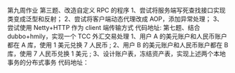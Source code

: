 第九周作业
第三题、改造自定义 RPC 的程序
1、尝试将服务端写死查找接口实现类变成泛型和反射；
2、尝试将客户端动态代理改成 AOP，添加异常处理；
3、尝试使用 Netty+HTTP 作为 client 端传输方式
代码地址:
第七题、结合 dubbo+hmily，实现一个 TCC 外汇交易处理
1、用户 A 的美元账户和人民币账户都在 A 库，使用 1 美元兑换 7 人民币 ;
2、用户 B 的美元账户和人民币账户都在 B 库，使用 7 人民币兑换 1 美元 ;
3、设计账户表，冻结资产表，实现上述两个本地事务的分布式事务
代码地址：